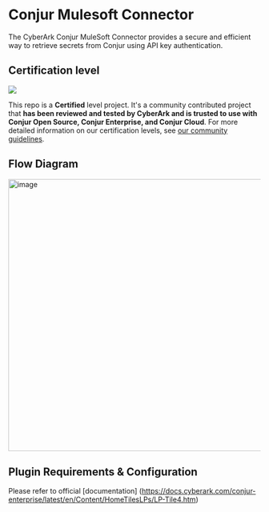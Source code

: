 # Conjur Mulesoft Connector

The CyberArk Conjur MuleSoft Connector provides a secure and efficient way to retrieve secrets from Conjur using API key authentication. 

## Certification level
![](https://img.shields.io/badge/Certification%20Level-Certified-28A745?link=https://github.com/cyberark/community/blob/master/Conjur/conventions/certification-levels.md)

This repo is a **Certified** level project. It's a community contributed project that **has been reviewed and tested by CyberArk and is trusted to use with Conjur Open Source, Conjur Enterprise, and Conjur Cloud**. For more detailed information on our certification levels, see [our community guidelines](https://github.com/cyberark/community/blob/master/Conjur/conventions/certification-levels.md#certified).

## Flow Diagram
<img width="544" alt="image" src="https://media.github.cyberng.com/user/1246/files/70c41905-98aa-46de-a5c7-512b71433b28">

## Plugin Requirements & Configuration

Please refer to official [documentation] (https://docs.cyberark.com/conjur-enterprise/latest/en/Content/HomeTilesLPs/LP-Tile4.htm)

